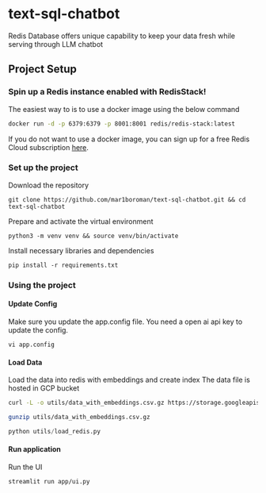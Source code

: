 # text-sql-chatbot
Redis Database offers unique capability to keep your data fresh while serving through LLM chatbot



## Project Setup

### Spin up a Redis instance enabled with RedisStack!

The easiest way to is to use a docker image using the below command
```bash
docker run -d -p 6379:6379 -p 8001:8001 redis/redis-stack:latest
```

If you do not want to use a docker image, you can sign up for a free Redis Cloud subscription [here](https://redis.com/try-free).

###  Set up the project

Download the repository

```
git clone https://github.com/mar1boroman/text-sql-chatbot.git && cd text-sql-chatbot
```

Prepare and activate the virtual environment

```
python3 -m venv venv && source venv/bin/activate
```

Install necessary libraries and dependencies

```
pip install -r requirements.txt
```



### Using the project

#### Update Config

Make sure you update the app.config file. You need a open ai api key to update the config.
```
vi app.config
```

#### Load Data

Load the data into redis with embeddings and create index 
The data file is hosted in GCP bucket

```bash
curl -L -o utils/data_with_embeddings.csv.gz https://storage.googleapis.com/okon-datasets/data_with_embeddings.csv.gz
```

```bash
gunzip utils/data_with_embeddings.csv.gz
```

```python
python utils/load_redis.py 
```
#### Run application

Run the UI

```bash
streamlit run app/ui.py
```
